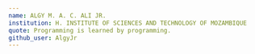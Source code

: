 ```yaml
---
name: ALGY M. A. C. ALI JR.
institution: H. INSTITUTE OF SCIENCES AND TECHNOLOGY OF MOZAMBIQUE
quote: Programming is learned by programming.
github_user: AlgyJr
---
```

